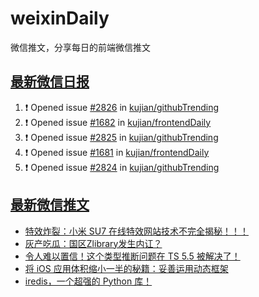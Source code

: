 # weixinDaily
微信推文，分享每日的前端微信推文

## [最新微信日报](https://github.com/kujian/weixinDaily/issues)

<!--START_SECTION:activity-->
1. ❗ Opened issue [#2826](https://github.com/kujian/githubTrending/issues/2826) in [kujian/githubTrending](https://github.com/kujian/githubTrending)
2. ❗ Opened issue [#1682](https://github.com/kujian/frontendDaily/issues/1682) in [kujian/frontendDaily](https://github.com/kujian/frontendDaily)
3. ❗ Opened issue [#2825](https://github.com/kujian/githubTrending/issues/2825) in [kujian/githubTrending](https://github.com/kujian/githubTrending)
4. ❗ Opened issue [#1681](https://github.com/kujian/frontendDaily/issues/1681) in [kujian/frontendDaily](https://github.com/kujian/frontendDaily)
5. ❗ Opened issue [#2824](https://github.com/kujian/githubTrending/issues/2824) in [kujian/githubTrending](https://github.com/kujian/githubTrending)
<!--END_SECTION:activity-->


## [最新微信推文](https://weixin.qdkfweb.cn/)

<!-- BLOG-POST-LIST:START -->
- [特效炸裂：小米 SU7 在线特效网站技术不完全揭秘！！！](https://weixin.qdkfweb.cn/41943.html)
- [灰产吃瓜：国区Zlibrary发生内讧？](https://weixin.qdkfweb.cn/41928.html)
- [令人难以置信！这个类型推断问题在 TS 5.5 被解决了！](https://weixin.qdkfweb.cn/41931.html)
- [将 iOS 应用体积缩小一半的秘籍：妥善运用动态框架](https://weixin.qdkfweb.cn/41932.html)
- [iredis，一个超强的 Python 库！](https://weixin.qdkfweb.cn/41933.html)
<!-- BLOG-POST-LIST:END -->